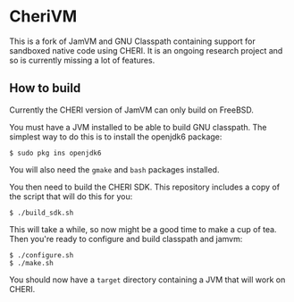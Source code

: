 CheriVM
=======

This is a fork of JamVM and GNU Classpath containing support for sandboxed
native code using CHERI.  It is an ongoing research project and so is currently
missing a lot of features.

How to build
------------

Currently the CHERI version of JamVM can only build on FreeBSD.

You must have a JVM installed to be able to build GNU classpath.  The simplest
way to do this is to install the openjdk6 package:

	$ sudo pkg ins openjdk6

You will also need the `gmake` and `bash` packages installed.

You then need to build the CHERI SDK.  This repository includes a copy of the
script that will do this for you:

	$ ./build_sdk.sh

This will take a while, so now might be a good time to make a cup of tea.  Then
you're ready to configure and build classpath and jamvm:

	$ ./configure.sh
	$ ./make.sh

You should now have a `target` directory containing a JVM that will work on
CHERI.
